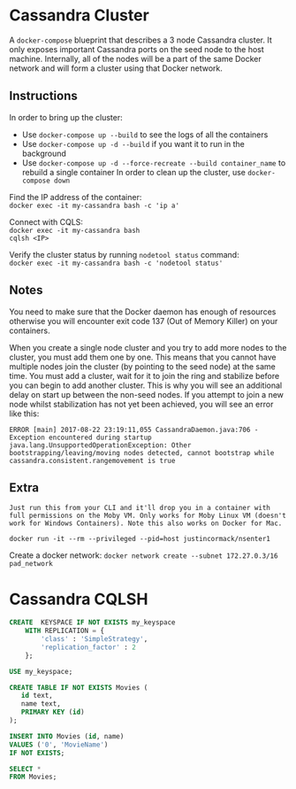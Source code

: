 # Cassandra Cluster #
A `docker-compose` blueprint that describes a 3 node Cassandra cluster.
It only exposes important Cassandra ports on the seed node to the host
machine. Internally, all of the nodes will be a part of the same Docker
network and will form a cluster using that Docker network.

## Instructions ##
In order to bring up the cluster:
- Use `docker-compose up --build` to see the logs of all the containers
- Use `docker-compose up -d --build` if you want it to run in the background
- Use `docker-compose up -d --force-recreate --build container_name` to rebuild a single container
In order to clean up the cluster, use `docker-compose down`

Find the IP address of the container:  
`docker exec -it my-cassandra bash -c 'ip a'`

Connect with CQLS:  
`docker exec -it my-cassandra bash`  
`cqlsh <IP>`

Verify the cluster status by running `nodetool status` command:  
`docker exec -it my-cassandra bash -c 'nodetool status'`

## Notes ##
You need to make sure that the Docker daemon has enough of resources
otherwise you will encounter exit code 137 (Out of Memory Killer) on
your containers.

When you create a single node cluster and you try to add more nodes to
the cluster, you must add them one by one. This means that you cannot
have multiple nodes join the cluster (by pointing to the seed node) at
the same time. You must add a cluster, wait for it to join the ring and
stabilize before you can begin to add another cluster. This is why you
will see an additional delay on start up between the non-seed nodes.
If you attempt to join a new node whilst stabilization has not yet been
achieved, you will see an error like this:
```
ERROR [main] 2017-08-22 23:19:11,055 CassandraDaemon.java:706 - Exception encountered during startup
java.lang.UnsupportedOperationException: Other bootstrapping/leaving/moving nodes detected, cannot bootstrap while cassandra.consistent.rangemovement is true
```

## Extra ##
```
Just run this from your CLI and it'll drop you in a container with full permissions on the Moby VM. Only works for Moby Linux VM (doesn't work for Windows Containers). Note this also works on Docker for Mac.
```
`docker run -it --rm --privileged --pid=host justincormack/nsenter1`

Create a docker network:
`docker network create --subnet 172.27.0.3/16 pad_network`
# Cassandra CQLSH #
```sql
CREATE  KEYSPACE IF NOT EXISTS my_keyspace
    WITH REPLICATION = {
        'class' : 'SimpleStrategy',
        'replication_factor' : 2
    };
```
```sql
USE my_keyspace;
```
```sql
CREATE TABLE IF NOT EXISTS Movies ( 
   id text,
   name text,
   PRIMARY KEY (id)
);
```
```sql
INSERT INTO Movies (id, name) 
VALUES ('0', 'MovieName') 
IF NOT EXISTS;
```
```sql
SELECT *
FROM Movies;
```